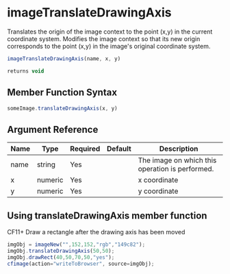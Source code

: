 # imageTranslateDrawingAxis

 Translates the origin of the image context to the point (x,y) in the current coordinate system. Modifies the image context so that its new origin corresponds to the point (x,y) in the image's original coordinate system.

```javascript
imageTranslateDrawingAxis(name, x, y)
```

```javascript
returns void
```

## Member Function Syntax

```javascript
someImage.translateDrawingAxis(x, y)
```

## Argument Reference

| Name | Type | Required | Default | Description |
| --- | --- | --- | --- | --- |
| name | string | Yes |  | The image on which this operation is performed. |
| x | numeric | Yes |  | x coordinate |
| y | numeric | Yes |  | y coordinate |

## Using translateDrawingAxis member function

CF11+ Draw a rectangle after the drawing axis has been moved

```javascript
imgObj = imageNew("",152,152,"rgb","149c82");
imgObj.translateDrawingAxis(50,50);
imgObj.drawRect(40,50,70,50,"yes");
cfimage(action="writeToBrowser", source=imgObj);
```
